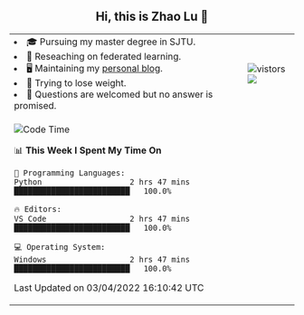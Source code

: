 <h2 align="center"> Hi, this is Zhao Lu 👋</h2>

<table style="overflow:hidden;">
    <tr> 
        <td>
            <li>🎓 Pursuing my master degree in SJTU.</li>
            <li>🌱 Reseaching on federated learning.</li>
            <li>🖥️ Maintaining my <a href="https://ifarewell.xyz">personal blog</a>.</li>
            <li>💪 Trying to lose weight.</li>
            <li>💬 Questions are welcomed but no answer is promised.</li> 
        </td>
        <td>
            <img src="https://visitor-badge.glitch.me/badge?page_id=ifarewell" alt="vistors" />
        <br>
          <img src="https://github-readme-stats.vercel.app/api?username=ifarewell&theme=graywhite&hide=prs,contribs&show_icons=true&hide_border=true&icon_color=CE1D2D&text_color=718096&bg_color=ffffff&hide_title=true" />
        </td>
    </tr>
    <tr>
        <td colspan="2">
            
<!--START_SECTION:waka-->
![Code Time](http://img.shields.io/badge/Code%20Time-126%20hrs%206%20mins-blue)

📊 **This Week I Spent My Time On** 

```text
💬 Programming Languages: 
Python                   2 hrs 47 mins       █████████████████████████   100.0%

🔥 Editors: 
VS Code                  2 hrs 47 mins       █████████████████████████   100.0%

💻 Operating System: 
Windows                  2 hrs 47 mins       █████████████████████████   100.0%

```


 Last Updated on 03/04/2022 16:10:42 UTC
<!--END_SECTION:waka-->
            
</td></tr>
</table>

